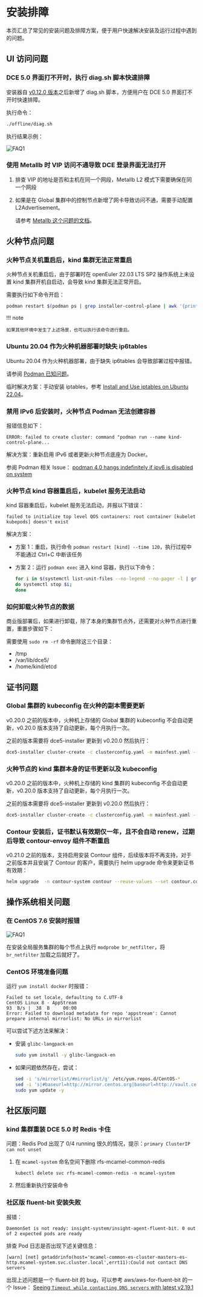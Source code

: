 # 安装排障

本页汇总了常见的安装问题及排障方案，便于用户快速解决安装及运行过程中遇到的问题。

## UI 访问问题

### DCE 5.0 界面打不开时，执行 diag.sh 脚本快速排障

安装器自 [v0.12.0 版本](./release-notes.md#v0120)之后新增了 diag.sh 脚本，方便用户在 DCE 5.0 界面打不开时快速排障。

执行命令：

```bash
./offline/diag.sh
```

执行结果示例：

![FAQ1](https://docs.daocloud.io/daocloud-docs-images/docs/zh/docs/install/images/faq11.png)

### 使用 Metallb 时 VIP 访问不通导致 DCE 登录界面无法打开

1. 排查 VIP 的地址是否和主机在同一个网段，Metallb L2 模式下需要确保在同一个网段
2. 如果是在 Global 集群中的控制节点新增了网卡导致访问不通，需要手动配置 L2Advertisement。

    请参考 [Metallb 这个问题的文档](https://metallb.universe.tf/configuration/_advanced_l2_configuration/#specify-network-interfaces-that-lb-ip-can-be-announced-from)。

## 火种节点问题

### 火种节点关机重启后，kind 集群无法正常重启

火种节点关机重启后，由于部署时在 openEuler 22.03 LTS SP2 操作系统上未设置 kind 集群开机自启动，会导致 kind 集群无法正常开启。

需要执行如下命令开启：

```bash
podman restart $(podman ps | grep installer-control-plane | awk '{print $1}') 
```

!!! note

    如果其他环境中发生了上述场景，也可以执行该命令进行重启。

### Ubuntu 20.04 作为火种机器部署时缺失 ip6tables

Ubuntu 20.04 作为火种机器部署，由于缺失 ip6tables 会导致部署过程中报错。

请参阅 [Podman 已知问题](https://github.com/containers/podman/issues/3655)。

临时解决方案：手动安装 iptables，参考
[Install and Use iptables on Ubuntu 22.04](https://orcacore.com/install-use-iptables-ubuntu-22-04/)。

### 禁用 IPv6 后安装时，火种节点 Podman 无法创建容器

报错信息如下：

```text
ERROR: failed to create cluster: command "podman run --name kind-control-plane...
```

解决方案：重新启用 IPv6 或者更新火种节点底座为 Docker。

参阅 Podman 相关 Issue：
[podman 4.0 hangs indefinitely if ipv6 is disabled on system](https://github.com/containers/podman/issues/13388)

### 火种节点 kind 容器重启后，kubelet 服务无法启动

kind 容器重启后，kubelet 服务无法启动，并报以下错误：

```text
failed to initialize top level QOS containers: root container [kubelet kubepods] doesn't exist
```

解决方案：

- 方案 1：重启，执行命令 `podman restart [kind] --time 120`，执行过程中不能通过 Ctrl+C 中断该任务

- 方案 2：运行 `podman exec` 进入 kind 容器，执行以下命令：
  
    ```bash
    for i in $(systemctl list-unit-files --no-legend --no-pager -l | grep --color=never -o .*.slice | grep kubepod);
    do systemctl stop $i;
    done
    ```

### 如何卸载火种节点的数据

商业版部署后，如果进行卸载，除了本身的集群节点外，还需要对火种节点进行重置，重置步骤如下：

需要使用 `sudo rm -rf` 命令删除这三个目录：

- /tmp
- /var/lib/dce5/
- /home/kind/etcd

## 证书问题

### Global 集群的 kubeconfig 在火种的副本需要更新

v0.20.0 之前的版本中，火种机上存储的 Global 集群的 kubeconfig 不会自动更新，v0.20.0 版本支持了自动更新，每个月执行一次。

之前的版本需要将 dce5-installer 更新到 v0.20.0 然后执行：

```bash
dce5-installer cluster-create -c clusterconfig.yaml -m mainfest.yaml --update-global-kubeconf
```

### 火种节点的 kind 集群本身的证书更新以及 kubeconfig

v0.20.0 之前的版本中，火种机上存储的 kind 集群的 kubeconfig 不会自动更新，v0.20.0 版本支持了自动更新，每个月执行一次。

之前的版本需要将 dce5-installer 更新到 v0.20.0 然后执行：

```bash
dce5-installer cluster-create -c clusterconfig.yaml -m mainfest.yaml --update-kind-certs
```

### Contour 安装后，证书默认有效期仅一年，且不会自动 renew，过期后导致 contour-envoy 组件不断重启

v0.21.0 之前的版本，支持启用安装 Contour 组件，后续版本将不再支持，对于之前版本并且安装了 Contour 的客户，需要执行 helm upgrade 命令来更新证书有效期：

```bash
helm upgrade  -n contour-system contour --reuse-values --set contour.contour.certgen.certificateLifetime=36500
```

## 操作系统相关问题

### 在 CentOS 7.6 安装时报错

![FAQ1](https://docs.daocloud.io/daocloud-docs-images/docs/install/images/FAQ1.png)

在安装全局服务集群的每个节点上执行 `modprobe br_netfilter`，将 `br_netfilter` 加载之后就好了。

### CentOS 环境准备问题

运行 `yum install docker` 时报错：

```text
Failed to set locale, defaulting to C.UTF-8
CentOS Linux 8 - AppStream                                                                    93  B/s |  38  B     00:00    
Error: Failed to download metadata for repo 'appstream': Cannot prepare internal mirrorlist: No URLs in mirrorlist
```

可以尝试下述方法来解决：

- 安装 `glibc-langpack-en`

    ```bash
    sudo yum install -y glibc-langpack-en
    ```

- 如果问题依然存在，尝试：

    ```bash
    sed -i 's/mirrorlist/#mirrorlist/g' /etc/yum.repos.d/CentOS-*
    sed -i 's|#baseurl=http://mirror.centos.org|baseurl=http://vault.centos.org|g' /etc/yum.repos.d/CentOS-*
    sudo yum update -y
    ```

## 社区版问题

### kind 集群重装 DCE 5.0 时 Redis 卡住

问题：Redis Pod 出现了 0/4 running 很久的情况，提示：`primary ClusterIP can not unset`

1. 在 `mcamel-system` 命名空间下删除 rfs-mcamel-common-redis

    ```shell
    kubectl delete svc rfs-mcamel-common-redis -n mcamel-system
    ```

1. 然后重新执行安装命令

### 社区版 fluent-bit 安装失败

报错：

```text
DaemonSet is not ready: insight-system/insight-agent-fluent-bit. 0 out of 2 expected pods are ready
```

排查 Pod 日志是否出现下述关键信息：

```text
[warn] [net] getaddrinfo(host='mcamel-common-es-cluster-masters-es-http.mcamel-system.svc.cluster.local',errt11):Could not contact DNS servers
```

出现上述问题是一个 fluent-bit 的 bug，可以参考 aws/aws-for-fluent-bit 的一个 Issue：
[Seeing `Timeout while contacting DNS servers` with latest v2.19.1](https://github.com/aws/aws-for-fluent-bit/issues/233)
